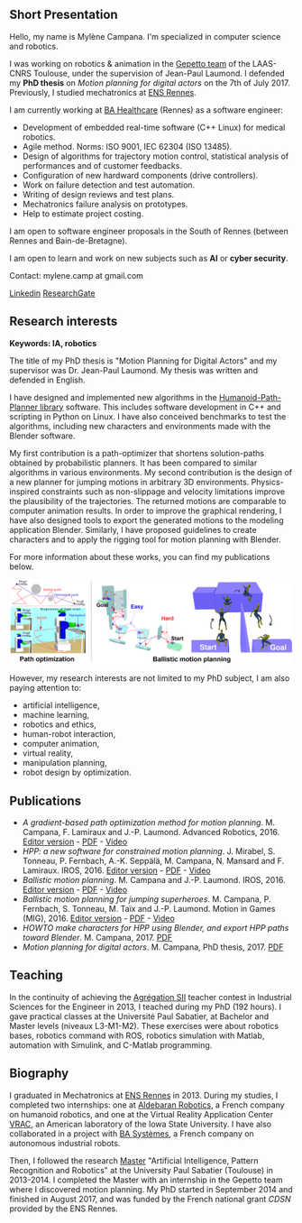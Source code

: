 ## Short Presentation

Hello, my name is Mylène Campana. I'm specialized in computer science and robotics.

I was working on robotics & animation in the [Gepetto team](http://projects.laas.fr/gepetto/index.php) of the LAAS-CNRS Toulouse, under the supervision of Jean-Paul Laumond.
I defended my **PhD thesis** on _Motion planning for digital actors_ on the 7th of July 2017.
Previously, I studied mechatronics at [ENS Rennes](http://www.mecatronique.ens-rennes.fr).

I am currently working at [BA Healthcare](http://ba-healthcare.com) (Rennes) as a software engineer:
- Development of embedded real-time software (C++ Linux) for medical robotics.
- Agile method. Norms: ISO 9001, IEC 62304 (ISO 13485).
- Design of algorithms for trajectory motion control, statistical analysis of performances and of customer feedbacks.
- Configuration of new hardward components (drive controllers).
- Work on failure detection and test automation.
- Writing of design reviews and test plans.
- Mechatronics failure analysis on prototypes.
- Help to estimate project costing.

I am open to software engineer proposals in the South of Rennes (between Rennes and Bain-de-Bretagne).

I am open to learn and work on new subjects such as **AI** or **cyber security**. 

Contact: mylene.camp at gmail.com

[Linkedin](https://www.linkedin.com/in/mylène-campana-7889a2b1)
[ResearchGate](https://www.researchgate.net/profile/Mylene_Campana)


## Research interests
**Keywords: IA, robotics**

The title of my PhD thesis is "Motion Planning for Digital Actors" and my supervisor was Dr. Jean-Paul Laumond. My thesis was written and defended in English.

I have designed and implemented new algorithms in the [Humanoid-Path-Planner library](http://humanoid-path-planner.github.io/hpp-doc/index.html) software. This includes software development in C++ and scripting in Python on Linux. I have also conceived benchmarks to test the algorithms, including new characters and environments made with the Blender software.

My first contribution is a path-optimizer that shortens solution-paths obtained by probabilistic planners. It has been compared to similar algorithms in various environments.
My second contribution is the design of a new planner for jumping motions in arbitrary 3D environments. Physics-inspired constraints such as non-slippage and velocity limitations improve the plausibility of the trajectories. The returned motions are comparable to computer animation results.
In order to improve the graphical rendering, I have also designed tools to export the generated motions to the modeling application Blender. Similarly, I have proposed guidelines to create characters and to apply the rigging tool for motion planning with Blender.

For more information about these works, you can find my publications below.

![Image](https://raw.githubusercontent.com/mylene-campana/mylene-campana.github.io/master/images/combined_images.png)


However, my research interests are not limited to my PhD subject, I am also paying attention to:

- artificial intelligence,
- machine learning,
- robotics and ethics,
- human-robot interaction,
- computer animation,
- virtual reality,
- manipulation planning,
- robot design by optimization.

## Publications

- *A gradient-based path optimization method for motion planning*. M. Campana, F. Lamiraux and J.-P. Laumond. Advanced Robotics, 2016. [Editor version](http://www.tandfonline.com/doi/full/10.1080/01691864.2016.1168317) - [PDF](https://hal.archives-ouvertes.fr/hal-01301233/document) - [Video](https://youtu.be/1MFn0en51qI)
- *HPP: a new software for constrained motion planning*. J. Mirabel, S. Tonneau, P. Fernbach, A.-K. Seppälä, M. Campana, N. Mansard and F. Lamiraux. IROS, 2016. [Editor version](http://ieeexplore.ieee.org/document/7759083/) - [PDF](https://hal.archives-ouvertes.fr/hal-01290850/document) - [Video](https://youtu.be/01K_nmax9E0)
- *Ballistic motion planning*. M. Campana and J.-P. Laumond. IROS, 2016. [Editor version](http://ieeexplore.ieee.org/document/7759230/) - [PDF](https://hal.archives-ouvertes.fr/hal-01288796v2/document) - [Video](https://youtu.be/vv_K7HqANmk)
- *Ballistic motion planning for jumping superheroes*. M. Campana, P. Fernbach, S. Tonneau, M. Taïx and J.-P. Laumond. Motion in Games (MIG), 2016. [Editor version](http://dl.acm.org/citation.cfm?doid=2994258.2994279) - [PDF](https://hal.archives-ouvertes.fr/hal-01366796/document) - [Video](https://youtu.be/GGisCV5BoHw)
- *HOWTO make characters for HPP using Blender, and export HPP paths toward Blender*. M. Campana, 2017. [PDF](https://github.com/mylene-campana/hpp-rbprm-corba/blob/convexCone/doc/character_creation/CharacterCreation.pdf)
- *Motion planning for digital actors*. M. Campana, PhD thesis, 2017. [PDF](https://hal-laas.archives-ouvertes.fr/tel-01591472/document)

## Teaching
In the continuity of achieving the [Agrégation SII](http://www.devenirenseignant.gouv.fr/cid98734/les-epreuves-de-l-agregation-externe-section-sciences-industrielles-de-l-ingenieur.html) teacher contest in Industrial Sciences for the Engineer in 2013, I teached during my PhD (192 hours). 
I gave practical classes at the Université Paul Sabatier, at Bachelor and Master levels (niveaux L3-M1-M2). These exercises were about robotics bases, robotics command with ROS, robotics simulation with Matlab, automation with Simulink, and C-Matlab programming.

## Biography
I graduated in Mechatronics at [ENS Rennes](http://www.mecatronique.ens-rennes.fr) in 2013. During my studies, I completed two internships: one at [Aldebaran Robotics](http://www.ald.softbankrobotics.com), a French company on humanoid robotics, and one at the Virtual Reality Application Center [VRAC](http://www.vrac.iastate.edu), an American laboratory of the Iowa State University. I have also collaborated in a project with [BA Systèmes](http://www.basystemes.com/fr/), a French company on autonomous industrial robots.

Then, I followed the research [Master](https://masterrodeco.wordpress.com) "Artificial Intelligence, Pattern Recognition and Robotics" at the University Paul Sabatier (Toulouse) in 2013-2014. I completed the Master with an internship in the Gepetto team where I discovered motion planning. My PhD started in September 2014 and finished in August 2017, and was funded by the French national grant _CDSN_ provided by the ENS Rennes.
